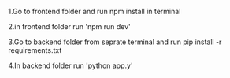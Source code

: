 1.Go to frontend folder and run npm install in terminal 

2.in frontend folder run 'npm run dev' 

3.Go to backend folder from seprate terminal and run pip install -r requirements.txt 

4.In backend folder run 'python app.y'
